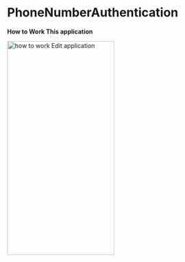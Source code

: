 # PhoneNumberAuthentication

<b><strong>How to Work This application</strong></b>


<img alt="how to work Edit application" width="250" height="500" src="https://media.giphy.com/media/v1.Y2lkPTc5MGI3NjExOGtzM3B4NGRram1nOGZ5dm5wYXMyeHdoZW0xdHYzY2txcmJ1b3FpcyZlcD12MV9pbnRlcm5hbF9naWZfYnlfaWQmY3Q9Zw/KxcDv7LUvQlfAbCsmZ/giphy.gif">
